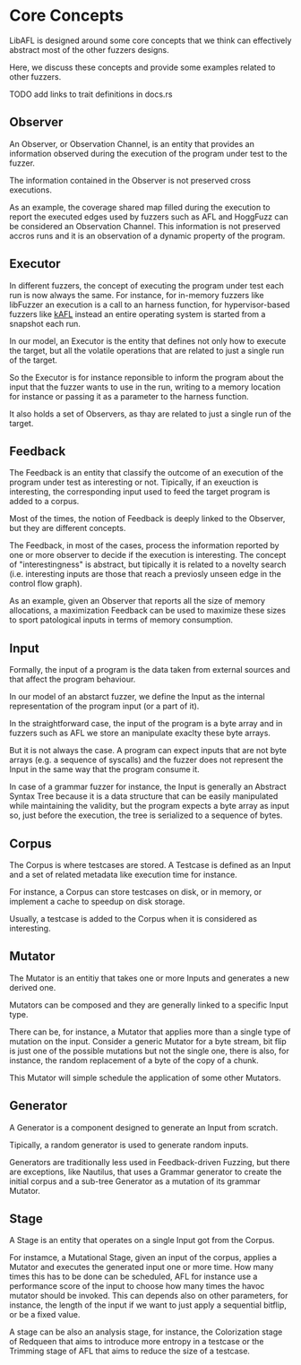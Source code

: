 # Core Concepts

LibAFL is designed around some core concepts that we think can effectively abstract most of the other fuzzers designs.

Here, we discuss these concepts and provide some examples related to other fuzzers.

TODO add links to trait definitions in docs.rs

## Observer

An Observer, or Observation Channel, is an entity that provides an information observed during the execution of the program under test to the fuzzer.

The information contained in the Observer is not preserved cross executions.

As an example, the coverage shared map filled during the execution to report the executed edges used by fuzzers such as AFL and HoggFuzz can be considered an Observation Channel.
This information is not preserved accros runs and it is an observation of a dynamic property of the program.

## Executor

In different fuzzers, the concept of executing the program under test each run is now always the same.
For instance, for in-memory fuzzers like libFuzzer an execution is a call to an harness function, for hypervisor-based fuzzers like [kAFL](https://github.com/IntelLabs/kAFL) instead an entire operating system is started from a snapshot each run.

In our model, an Executor is the entity that defines not only how to execute the target, but all the volatile operations that are related to just a single run of the target.

So the Executor is for instance reponsible to inform the program about the input that the fuzzer wants to use in the run, writing to a memory location for instance or passing it as a parameter to the harness function.

It also holds a set of Observers, as thay are related to just a single run of the target.

## Feedback

The Feedback is an entity that classify the outcome of an execution of the program under test as interesting or not.
Tipically, if an exeuction is interesting, the corresponding input used to feed the target program is added to a corpus.

Most of the times, the notion of Feedback is deeply linked to the Observer, but they are different concepts.

The Feedback, in most of the cases, process the information reported by one or more observer to decide if the execution is interesting.
The concept of "interestingness" is abstract, but tipically it is related to a novelty search (i.e. interesting inputs are those that reach a previosly unseen edge in the control flow graph).

As an example, given an Observer that reports all the size of memory allocations, a maximization Feedback can be used to maximize these sizes to sport patological inputs in terms of memory consumption.

## Input

Formally, the input of a program is the data taken from external sources and that affect the program behaviour.

In our model of an abstarct fuzzer, we define the Input as the internal representation of the program input (or a part of it).

In the straightforward case, the input of the program is a byte array and in fuzzers such as AFL we store an manipulate exaclty these byte arrays.

But it is not always the case. A program can expect inputs that are not byte arrays (e.g. a sequence of syscalls) and the fuzzer does not represent the Input in the same way that the program consume it.

In case of a grammar fuzzer for instance, the Input is generally an Abstract Syntax Tree because it is a data structure that can be easily manipulated while maintaining the validity, but the program expects a byte array as input so, just before the execution, the tree is serialized to a sequence of bytes.

## Corpus

The Corpus is where testcases are stored. A Testcase is defined as an Input and a set of related metadata like execution time for instance.

For instance, a Corpus can store testcases on disk, or in memory, or implement a cache to speedup on disk storage.

Usually, a testcase is added to the Corpus when it is considered as interesting.

## Mutator

The Mutator is an entitiy that takes one or more Inputs and generates a new derived one.

Mutators can be composed and they are generally linked to a specific Input type.

There can be, for instance, a Mutator that applies more than a single type of mutation on the input. Consider a generic Mutator for a byte stream, bit flip is just one of the possible mutations but not the single one, there is also, for instance, the random replacement of a byte of the copy of a chunk.

This Mutator will simple schedule the application of some other Mutators.

## Generator

A Generator is a component designed to generate an Input from scratch.

Tipically, a random generator is used to generate random inputs.

Generators are traditionally less used in Feedback-driven Fuzzing, but there are exceptions, like Nautilus, that uses a Grammar generator to create the initial corpus and a sub-tree Generator as a mutation of its grammar Mutator.

## Stage

A Stage is an entity that operates on a single Input got from the Corpus.

For instamce, a Mutational Stage, given an input of the corpus, applies a Mutator and executes the generated input one or more time. How many times this has to be done can be scheduled, AFL for instance use a performance score of the input to choose how many times the havoc mutator should be invoked. This can depends also on other parameters, for instance, the length of the input if we want to just apply a sequential bitflip, or be a fixed value.

A stage can be also an analysis stage, for instance, the Colorization stage of Redqueen that aims to introduce more entropy in a testcase or the Trimming stage of AFL that aims to reduce the size of a testcase.

